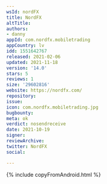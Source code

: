```yaml
---
wsId: nordFX
title: NordFX
altTitle: 
authors:
- danny
appId: com.nordfx.mobiletrading
appCountry: lv
idd: 1551642767
released: 2021-02-06
updated: 2021-11-18
version: '14.0'
stars: 5
reviews: 1
size: '29602816'
website: https://nordfx.com/
repository: 
issue: 
icon: com.nordfx.mobiletrading.jpg
bugbounty: 
meta: ok
verdict: nosendreceive
date: 2021-10-19
signer: 
reviewArchive: 
twitter: NordFX
social: 

---
```


{% include copyFromAndroid.html %}
